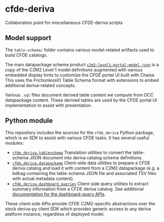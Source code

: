 # cfde-deriva
Collaboration point for miscellaneous CFDE-deriva scripts


## Model support

The `table-schema/` folder contains various model-related artifacts
used to build CFDE catalogs.

The main datapackage schema product
[`c2m2-level1-portal-model.json`](table-schema/c2m2-level1-portal-model.json)
is a copy of the C2M2 Level 1 model definitions augmented with various
embedded display hints to customize the CFDE portal UI built with
Chaise. This uses the FrictionlessIO Table Schema format with
extensions to embed additional deriva-related concepts.

Various `.sql` files document derived table content we compute from
DCC datapackage content. These derived tables are used by the CFDE
portal UI implementation to assist with presentation.

## Python module

This repository includes the sources for the `cfde_deriva` Python
package, which is an SDK to assist with various CFDE tasks. It
has several useful modules:

- [`cfde_deriva.tableschema`](cfde_deriva/tableschema.py) Translation utilities to convert the table-schema JSON document into deriva catalog schema definitions.
- [`cfde_deriva.datapackage`](cfde_deriva/datapackage.py) Client-side data utilities to prepare a CFDE deriva catalog and load it with content from a C2M2 datapackage (e.g. a bdbag containing the table-schema JSON file and associated TSV files with actual metadata content).
- [`cfde_deriva.dashboard_queries`](cfde_deriva/dashboard_queries.py) Client-side query utilities to extract summary information from a CFDE deriva catalog. See additional [documentation for the dashboard-query APIs](README-dashboard-query.md).

These client-side APIs provide CFDE C2M2-specific abstractions over
the stock deriva-py client SDK which provides generic access to any
deriva platform instance, regardless of deployed model.

